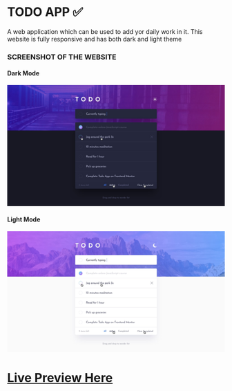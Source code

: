 # TODO APP ✅
<p>A web application which can be used to add yor daily work in it. This website is fully responsive and has both dark and light theme</p>

### SCREENSHOT OF THE WEBSITE

#### Dark Mode
![Image](images/active-states-dark.jpg "Image")

#### Light Mode
![](images/active-states-light.jpg)

# [Live Preview Here  ](https://eager-noether-0f627d.netlify.app/ "Live Preview Here  ")
